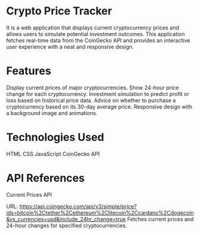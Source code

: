 # Crypto Price Tracker
It is a web application that displays current cryptocurrency prices and allows users to simulate potential investment outcomes. This application fetches real-time data from the CoinGecko API and provides an interactive user experience with a neat and responsive design.

# Features
 Display current prices of major cryptocurrencies.
 Show 24-hour price change for each cryptocurrency.
 Investment simulation to predict profit or loss based on historical price data.
 Advice on whether to purchase a cryptocurrency based on its 30-day average price.
 Responsive design with a background image and animations.

# Technologies Used
HTML
CSS
JavaScript
CoinGecko API

# API References
Current Prices API

URL: https://api.coingecko.com/api/v3/simple/price?ids=bitcoin%2Ctether%2Cethereum%2Clitecoin%2Ccardano%2Cdogecoin&vs_currencies=usd&include_24hr_change=true
Fetches current prices and 24-hour changes for specified cryptocurrencies.

